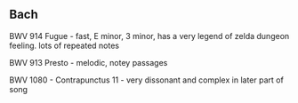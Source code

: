 ## Bach 

BWV 914 Fugue - fast, E minor, 3 minor, has a very legend of zelda dungeon feeling.  lots of repeated notes

BWV 913 Presto - melodic, notey passages

BWV 1080 - Contrapunctus 11 - very dissonant and complex in later part of song 